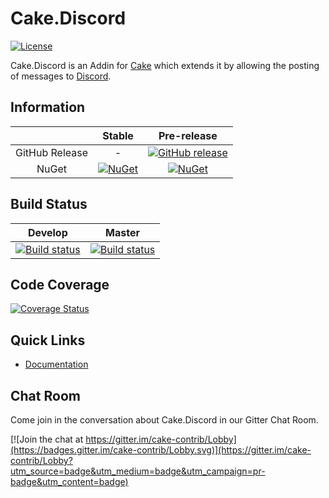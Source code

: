 # Cake.Discord

[![License](http://img.shields.io/:license-mit-blue.svg)](http://cake-contrib.mit-license.org)

Cake.Discord is an Addin for [Cake](http://cakebuild.net/) which extends it by allowing the posting of messages to [Discord](https://discordapp.com/).

## Information

| |Stable|Pre-release|
|:--:|:--:|:--:|
|GitHub Release|-|[![GitHub release](https://img.shields.io/github/release/cake-contrib/Cake.Discord.svg)](https://github.com/cake-contrib/Cake.Discord/releases/latest)|
|NuGet|[![NuGet](https://img.shields.io/nuget/v/Cake.Discord.svg)](https://www.nuget.org/packages/Cake.Discord)|[![NuGet](https://img.shields.io/nuget/vpre/Cake.Discord.svg)](https://www.nuget.org/packages/Cake.Discord)|

## Build Status

|Develop|Master|
|:--:|:--:|
|[![Build status](https://ci.appveyor.com/api/projects/status/gn5qgdjoto2l37nw/branch/develop?svg=true)](https://ci.appveyor.com/project/cakecontrib/cake-discord/branch/develop)|[![Build status](https://ci.appveyor.com/api/projects/status/gn5qgdjoto2l37nw/branch/develop?svg=true)](https://ci.appveyor.com/project/cakecontrib/cake-discord/branch/master)|

## Code Coverage

[![Coverage Status](https://coveralls.io/repos/github/cake-contrib/Cake.Discord/badge.svg)](https://coveralls.io/github/cake-contrib/Cake.Discord)

## Quick Links

- [Documentation](https://cake-contrib.github.io/Cake.Discord/)

## Chat Room

Come join in the conversation about Cake.Discord in our Gitter Chat Room.

[![Join the chat at https://gitter.im/cake-contrib/Lobby](https://badges.gitter.im/cake-contrib/Lobby.svg)](https://gitter.im/cake-contrib/Lobby?utm_source=badge&utm_medium=badge&utm_campaign=pr-badge&utm_content=badge)
